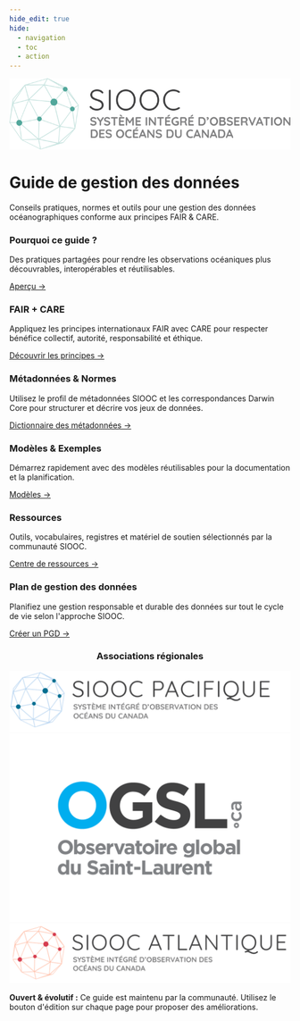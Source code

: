 ```yaml
---
hide_edit: true
hide:
  - navigation
  - toc
  - action
---
```


<!-- Section Héro -->
<div class="top-logo">
  <a href="/" aria-label="Accueil SIOOC"><img class="hero__logo" src="./assets/logos/cioos-national-color_fr.svg" alt="SIOOC" /></a>
</div>
<div class="hero" role="banner">
  <div class="hero__content">
    <h1>Guide de gestion des données</h1>
    <p class="hero__tagline">Conseils pratiques, normes et outils pour une gestion des données océanographiques conforme aux principes FAIR & CARE.</p>
  </div>
</div>

<!-- Atouts / Liens rapides -->
<div class="feature-grid">
  <div class="feature-card">
    <h3>Pourquoi ce guide ?</h3>
    <p>Des pratiques partagées pour rendre les observations océaniques plus découvrables, interopérables et réutilisables.</p>
    <a class="feature-link" href="guide/accueil/">Aperçu →</a>
  </div>
  <div class="feature-card">
    <h3>FAIR + CARE</h3>
    <p>Appliquez les principes internationaux FAIR avec CARE pour respecter bénéfice collectif, autorité, responsabilité et éthique.</p>
    <a class="feature-link" href="guide/faircare/">Découvrir les principes →</a>
  </div>
  <div class="feature-card">
    <h3>Métadonnées & Normes</h3>
    <p>Utilisez le profil de métadonnées SIOOC et les correspondances Darwin Core pour structurer et décrire vos jeux de données.</p>
    <a class="feature-link" href="guide/dictionnaire/">Dictionnaire des métadonnées →</a>
  </div>
  <div class="feature-card">
    <h3>Modèles & Exemples</h3>
    <p>Démarrez rapidement avec des modèles réutilisables pour la documentation et la planification.</p>
    <a class="feature-link" href="guide/template/">Modèles →</a>
  </div>
  <div class="feature-card">
    <h3>Ressources</h3>
    <p>Outils, vocabulaires, registres et matériel de soutien sélectionnés par la communauté SIOOC.</p>
    <a class="feature-link" href="guide/ressources/">Centre de ressources →</a>
  </div>
  <div class="feature-card">
    <h3>Plan de gestion des données</h3>
    <p>Planifiez une gestion responsable et durable des données sur tout le cycle de vie selon l'approche SIOOC.</p>
    <a class="feature-link" href="pgd/pgdcioos/">Créer un PGD →</a>
  </div>
</div>
<h3 style="text-align: center;">Associations régionales</h3>
<div class="regions-logos" aria-label="Associations régionales du SIOOC">
  <a href="https://cioospacific.ca/fr/accueil/" aria-label="CIOOS Pacifique">
    <img src="./assets/logos/CioosPac_FR.PNG" alt="CIOOS Pacifique" />
  </a>
  <a href="https://ogsl.ca/fr/accueil/" aria-label="OGSL">
    <img src="./assets/logos/OGSL_Logo.png" alt="OGSL" />
  </a>
  <a href="https://cioosatlantic.ca/fr/" aria-label="CIOOS Atlantique">
    <img src="./assets/logos/CioosAtl_FR.PNG" alt="CIOOS Atlantique" />
  </a>
</div>

<div class="intro-note">
<p><strong>Ouvert & évolutif :</strong> Ce guide est maintenu par la communauté. Utilisez le bouton d'édition sur chaque page pour proposer des améliorations.</p>
</div>
